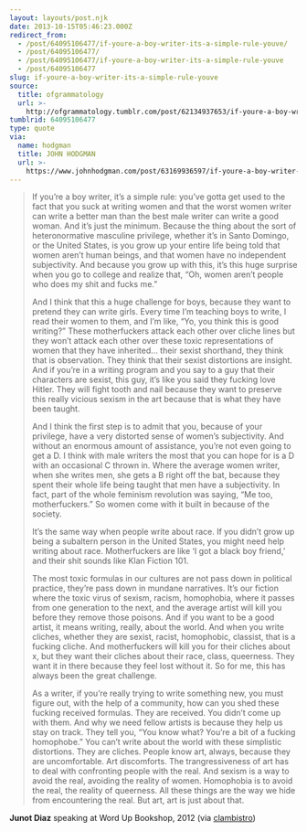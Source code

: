 ```yaml
---
layout: layouts/post.njk
date: 2013-10-15T05:46:23.000Z
redirect_from:
  - /post/64095106477/if-youre-a-boy-writer-its-a-simple-rule-youve/
  - /post/64095106477/
  - /post/64095106477/if-youre-a-boy-writer-its-a-simple-rule-youve
  - /post/64095106477
slug: if-youre-a-boy-writer-its-a-simple-rule-youve
source:
  title: ofgrammatology
  url: >-
    http://ofgrammatology.tumblr.com/post/62134937653/if-youre-a-boy-writer-its-a-simple-rule-youve
tumblrid: 64095106477
type: quote
via:
  name: hodgman
  title: JOHN HODGMAN
  url: >-
    https://www.johnhodgman.com/post/63169936597/if-youre-a-boy-writer-its-a-simple-rule-youve
---
```

> <p>If you’re a boy writer, it’s a simple rule: you’ve gotta get used to the fact that you suck at writing women and that the worst women writer can write a better man than the best male writer can write a good woman. And it’s just the minimum. Because the thing about the sort of heteronormative masculine privilege, whether it’s in Santo Domingo, or the United States, is you grow up your entire life being told that women aren’t human beings, and that women have no independent subjectivity. And because you grow up with this, it’s this huge surprise when you go to college and realize that, “Oh, women aren’t people who does my shit and fucks me.”</p>
> 
> <p>And I think that this a huge challenge for boys, because they want to pretend they can write girls. Every time I’m teaching boys to write, I read their women to them, and I’m like, “Yo, you think this is good writing?” These motherfuckers attack each other over cliche lines but they won’t attack each other over these toxic representations of women that they have inherited… their sexist shorthand, they think that is observation. They think that their sexist distortions are insight. And if you’re in a writing program and you say to a guy that their characters are sexist, this guy, it’s like you said they fucking love Hitler. They will fight tooth and nail because they want to preserve this really vicious sexism in the art because that is what they have been taught.</p>
> 
> <p>And I think the first step is to admit that you, because of your privilege, have a very distorted sense of women’s subjectivity. And without an enormous amount of assistance, you’re not even going to get a D. I think with male writers the most that you can hope for is a D with an occasional C thrown in. Where the average women writer, when she writes men, she gets a B right off the bat, because they spent their whole life being taught that men have a subjectivity. In fact, part of the whole feminism revolution was saying, “Me too, motherfuckers.” So women come with it built in because of the society. </p>
> 
> <p>It’s the same way when people write about race. If you didn’t grow up being a subaltern person in the United States, you might need help writing about race. Motherfuckers are like ‘I got a black boy friend,’ and their shit sounds like Klan Fiction 101.</p>
> 
> <p>The most toxic formulas in our cultures are not pass down in political practice, they’re pass down in mundane narratives. It’s our fiction where the toxic virus of sexism, racism, homophobia, where it passes from one generation to the next, and the average artist will kill you before they remove those poisons. And if you want to be a good artist, it means writing, really, about the world. And when you write cliches, whether they are sexist, racist, homophobic, classist, that is a fucking cliche. And motherfuckers will kill you for their cliches about x, but they want their cliches about their race, class, queerness. They want it in there because they feel lost without it. So for me, this has always been the great challenge.</p>
> 
> <p>As a writer, if you’re really trying to write something new, you must figure out, with the help of a community, how can you shed these fucking received formulas. They are received. You didn’t come up with them. And why we need fellow artists is because they help us stay on track. They tell you, “You know what? You’re a bit of a fucking homophobe.” You can’t write about the world with these simplistic distortions. They are cliches. People know art, always, because they are uncomfortable. Art discomforts. The trangressiveness of art has to deal with confronting people with the real. And sexism is a way to avoid the real, avoiding the reality of women. Homophobia is to avoid the real, the reality of queerness. All these things are the way we hide from encountering the real. But art, art is just about that.</p>

<strong>Junot Diaz</strong> speaking at Word Up Bookshop, 2012 (via <a class="tumblr_blog" href="http://clambistro.tumblr.com/">clambistro</a>)

